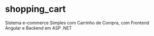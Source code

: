 # shopping_cart
Sistema e-commerce Simples com Carrinho de Compra, com Frontend Angular e Backend em ASP .NET
